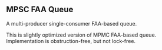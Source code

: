## MPSC FAA Queue

A multi-producer single-consumer FAA-based queue.

This is slightly optimized version of MPMC FAA-based queue. Implementation is obstruction-free, but not lock-free.
